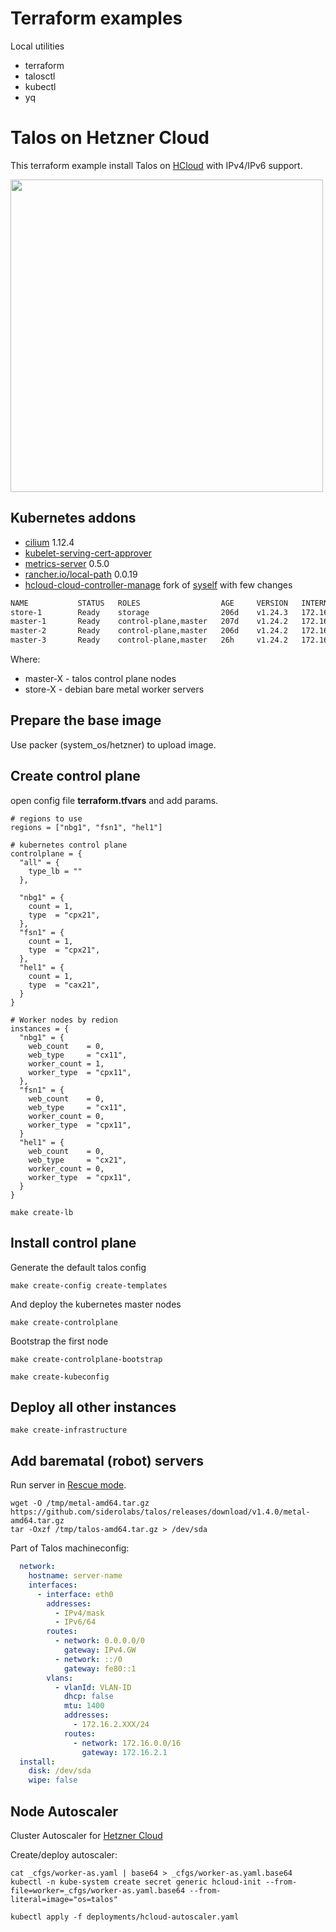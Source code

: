# Terraform examples

Local utilities

* terraform
* talosctl
* kubectl
* yq

# Talos on Hetzner Cloud

This terraform example install Talos on [HCloud](https://www.hetzner.com/cloud) with IPv4/IPv6 support.

<img src="/img/hetzner.png" width="500px">

## Kubernetes addons

* [cilium](https://github.com/cilium/cilium) 1.12.4
* [kubelet-serving-cert-approver](https://github.com/alex1989hu/kubelet-serving-cert-approver)
* [metrics-server](https://github.com/kubernetes-sigs/metrics-server) 0.5.0
* [rancher.io/local-path](https://github.com/rancher/local-path-provisioner) 0.0.19
* [hcloud-cloud-controller-manage](https://github.com/sergelogvinov/hetzner-cloud-controller-manager) fork of [syself](https://github.com/syself/hetzner-cloud-controller-manager) with few changes

```sh
NAME           STATUS   ROLES                  AGE     VERSION   INTERNAL-IP   EXTERNAL-IP       OS-IMAGE                         KERNEL-VERSION    CONTAINER-RUNTIME     ZONE         REGION
store-1        Ready    storage                206d    v1.24.3   172.16.2.51   65.21.XX.XX       Debian GNU/Linux 11 (bullseye)   5.10.0-15-amd64   containerd://1.4.13   hel1-dc1     hel1
master-1       Ready    control-plane,master   207d    v1.24.2   172.16.0.11   65.108.XX.XX      Talos (v1.1.1)                   5.15.54-talos     containerd://1.6.6    hel1-dc2     hel1
master-2       Ready    control-plane,master   206d    v1.24.2   172.16.0.12   159.69.XX.XX      Talos (v1.1.1)                   5.15.54-talos     containerd://1.6.6    fsn1-dc14    fsn1
master-3       Ready    control-plane,master   26h     v1.24.2   172.16.0.13   65.108.XX.XX      Talos (v1.1.1)                   5.15.54-talos     containerd://1.6.6    hel1-dc2     hel1
```

Where:
* master-X - talos control plane nodes
* store-X - debian bare metal worker servers

## Prepare the base image

Use packer (system_os/hetzner) to upload image.

## Create control plane

open config file **terraform.tfvars** and add params.

```hcl
# regions to use
regions = ["nbg1", "fsn1", "hel1"]

# kubernetes control plane
controlplane = {
  "all" = {
    type_lb = ""
  },

  "nbg1" = {
    count = 1,
    type  = "cpx21",
  },
  "fsn1" = {
    count = 1,
    type  = "cpx21",
  },
  "hel1" = {
    count = 1,
    type  = "cax21",
  }
}

# Worker nodes by redion
instances = {
  "nbg1" = {
    web_count    = 0,
    web_type     = "cx11",
    worker_count = 1,
    worker_type  = "cpx11",
  },
  "fsn1" = {
    web_count    = 0,
    web_type     = "cx11",
    worker_count = 0,
    worker_type  = "cpx11",
  }
  "hel1" = {
    web_count    = 0,
    web_type     = "cx21",
    worker_count = 0,
    worker_type  = "cpx11",
  }
}
```

```shell
make create-lb
```

## Install control plane

Generate the default talos config

```shell
make create-config create-templates
```

And deploy the kubernetes master nodes

```shell
make create-controlplane
```

Bootstrap the first node

```shell
make create-controlplane-bootstrap
```

```shell
make create-kubeconfig
```

## Deploy all other instances

```shell
make create-infrastructure
```

## Add barematal (robot) servers

Run server in [Rescue mode](https://docs.hetzner.com/robot/dedicated-server/troubleshooting/hetzner-rescue-system/).

```shell
wget -O /tmp/metal-amd64.tar.gz https://github.com/siderolabs/talos/releases/download/v1.4.0/metal-amd64.tar.gz
tar -Oxzf /tmp/talos-amd64.tar.gz > /dev/sda
```

Part of Talos machineconfig:

```yaml
  network:
    hostname: server-name
    interfaces:
      - interface: eth0
        addresses:
          - IPv4/mask
          - IPv6/64
        routes:
          - network: 0.0.0.0/0
            gateway: IPv4.GW
          - network: ::/0
            gateway: fe80::1
        vlans:
          - vlanId: VLAN-ID
            dhcp: false
            mtu: 1400
            addresses:
              - 172.16.2.XXX/24
            routes:
              - network: 172.16.0.0/16
                gateway: 172.16.2.1
  install:
    disk: /dev/sda
    wipe: false
```

## Node Autoscaler

Cluster Autoscaler for [Hetzner Cloud](https://github.com/kubernetes/autoscaler/tree/master/cluster-autoscaler/cloudprovider/hetzner)

Create/deploy autoscaler:

```shell
cat _cfgs/worker-as.yaml | base64 > _cfgs/worker-as.yaml.base64
kubectl -n kube-system create secret generic hcloud-init --from-file=worker=_cfgs/worker-as.yaml.base64 --from-literal=image="os=talos"

kubectl apply -f deployments/hcloud-autoscaler.yaml
```
